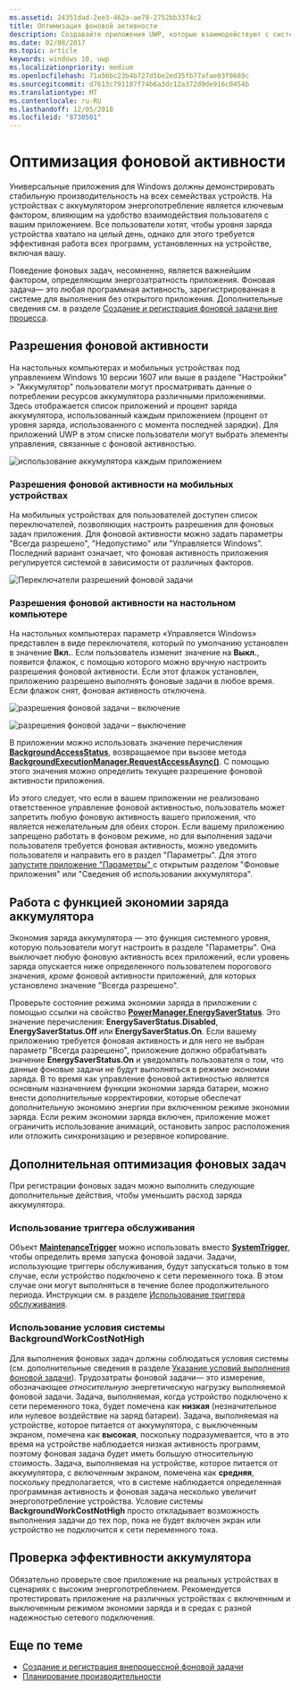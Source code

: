 ```yaml
---
ms.assetid: 24351dad-2ee3-462a-ae78-2752bb3374c2
title: Оптимизация фоновой активности
description: Создавайте приложения UWP, которые взаимодействуют с системой с целью повышения эффективности энергопотребления фоновых задач.
ms.date: 02/08/2017
ms.topic: article
keywords: windows 10, uwp
ms.localizationpriority: medium
ms.openlocfilehash: 71a56bc23b4b727d5be2ed35fb77afae03f0689c
ms.sourcegitcommit: d7613c791107f74b6a3dc12a372d9de916c0454b
ms.translationtype: MT
ms.contentlocale: ru-RU
ms.lasthandoff: 12/05/2018
ms.locfileid: "8730501"
---
```

# <a name="optimize-background-activity"></a>Оптимизация фоновой активности

Универсальные приложения для Windows должны демонстрировать стабильную производительность на всех семействах устройств. На устройствах с аккумулятором энергопотребление является ключевым фактором, влияющим на удобство взаимодействия пользователя с вашим приложением. Все пользователи хотят, чтобы уровня заряда устройства хватало на целый день, однако для этого требуется эффективная работа всех программ, установленных на устройстве, включая вашу. 

Поведение фоновых задач, несомненно, является важнейшим фактором, определяющим энергозатратность приложения. Фоновая задача— это любая программная активность, зарегистрированная в системе для выполнения без открытого приложения. Дополнительные сведения см. в разделе [Создание и регистрация фоновой задачи вне процесса](https://msdn.microsoft.com/windows/uwp/launch-resume/create-and-register-a-background-task).

## <a name="background-activity-permissions"></a>Разрешения фоновой активности

На настольных компьютерах и мобильных устройствах под управлением Windows 10 версии 1607 или выше в разделе "Настройки" > "Аккумулятор" пользователи могут просматривать данные о потреблении ресурсов аккумулятора различными приложениями. Здесь отображается список приложений и процент заряда аккумулятора, использованный каждым приложением (процент от уровня заряда, использованного с момента последней зарядки). Для приложений UWP в этом списке пользователи могут выбрать элементы управления, связанные с фоновой активностью.

![использование аккумулятора каждым приложением](images/battery-usage-by-app.png)

### <a name="background-permissions-on-mobile"></a>Разрешения фоновой активности на мобильных устройствах

На мобильных устройствах для пользователей доступен список переключателей, позволяющих настроить разрешения для фоновых задач приложения. Для фоновой активности можно задать параметры "Всегда разрешено", "Недопустимо" или "Управляется Windows". Последний вариант означает, что фоновая активность приложения регулируется системой в зависимости от различных факторов. 

![Переключатели разрешений фоновой задачи](images/background-task-permissions.png)

### <a name="background-permissions-on-desktop"></a>Разрешения фоновой активности на настольном компьютере

На настольных компьютерах параметр «Управляется Windows» представлен в виде переключателя, который по умолчанию установлен в значение **Вкл.**. Если пользователь изменит значение на **Выкл.**, появится флажок, с помощью которого можно вручную настроить разрешения фоновой активности. Если этот флажок установлен, приложению разрешено выполнять фоновые задачи в любое время. Если флажок снят, фоновая активность отключена.

![разрешения фоновой задачи – включение](images/background-task-permissions-on.png)

![разрешения фоновой задачи – выключение](images/background-task-permissions-off.png)

В приложении можно использовать значение перечисления [**BackgroundAccessStatus**](https://docs.microsoft.com/en-us/uwp/api/windows.applicationmodel.background.backgroundaccessstatus), возвращаемое при вызове метода [**BackgroundExecutionManager.RequestAccessAsync()**](https://msdn.microsoft.com/library/windows/apps/windows.applicationmodel.background.backgroundexecutionmanager.requestaccessasync.aspx). С помощью этого значения можно определить текущее разрешение фоновой активности приложения.

Из этого следует, что если в вашем приложении не реализовано ответственное управление фоновой активностью, пользователь может запретить любую фоновую активность вашего приложения, что является нежелательным для обеих сторон. Если вашему приложению запрещено работать в фоновом режиме, но для выполнения задачи пользователя требуется фоновая активность, можно уведомить пользователя и направить его в раздел "Параметры". Для этого [запустите приложение "Параметры" ](https://docs.microsoft.com/en-us/windows/uwp/launch-resume/launch-settings-app) с открытым разделом "Фоновые приложения" или "Сведения об использовании аккумулятора".

## <a name="work-with-the-battery-saver-feature"></a>Работа с функцией экономии заряда аккумулятора
Экономия заряда аккумулятора — это функция системного уровня, которую пользователи могут настроить в разделе "Параметры". Она выключает любую фоновую активность всех приложений, если уровень заряда опускается ниже определенного пользователем порогового значения, *кроме* фоновой активности приложений, для которых установлено значение "Всегда разрешено".

Проверьте состояние режима экономии заряда в приложении с помощью ссылки на свойство [**PowerManager.EnergySaverStatus**](https://docs.microsoft.com/en-us/uwp/api/windows.system.power.energysaverstatus). Это значение перечисления: **EnergySaverStatus.Disabled**, **EnergySaverStatus.Off** или **EnergySaverStatus.On**. Если вашему приложению требуется фоновая активность и для него не выбран параметр "Всегда разрешено", приложение должно обрабатывать значение **EnergySaverStatus.On** и уведомлять пользователя о том, что данные фоновые задачи не будут выполняться в режиме экономии заряда. В то время как управление фоновой активностью является основным назначением функции экономии заряда батареи, можно внести дополнительные корректировки, которые обеспечат дополнительную экономию энергии при включенном режиме экономии заряда.  Если режим экономии заряда включен, приложение может ограничить использование анимаций, остановить запрос расположения или отложить синхронизацию и резервное копирование. 

## <a name="further-optimize-background-tasks"></a>Дополнительная оптимизация фоновых задач
При регистрации фоновых задач можно выполнить следующие дополнительные действия, чтобы уменьшить расход заряда аккумулятора.

### <a name="use-a-maintenance-trigger"></a>Использование триггера обслуживания 
Объект [**MaintenanceTrigger**](https://msdn.microsoft.com/library/windows/apps/windows.applicationmodel.background.maintenancetrigger.aspx) можно использовать вместо [**SystemTrigger**](https://msdn.microsoft.com/library/windows/apps/windows.applicationmodel.background.systemtrigger.aspx), чтобы определить время запуска фоновой задачи. Задачи, использующие триггеры обслуживания, будут запускаться только в том случае, если устройство подключено к сети переменного тока. В этом случае они могут выполняться в течение более продолжительного периода. Инструкции см. в разделе [Использование триггера обслуживания](https://msdn.microsoft.com/windows/uwp/launch-resume/use-a-maintenance-trigger).

### <a name="use-the-backgroundworkcostnothigh-system-condition-type"></a>Использование условия системы **BackgroundWorkCostNotHigh**
Для выполнения фоновых задач должны соблюдаться условия системы (см. дополнительные сведения в разделе [Указание условий выполнения фоновой задачи](https://msdn.microsoft.com/windows/uwp/launch-resume/set-conditions-for-running-a-background-task)). Трудозатраты фоновой задачи— это измерение, обозначающее *относительную* энергетическую нагрузку выполняемой фоновой задачи. Задача, выполняемая, когда устройство подключено к сети переменного тока, будет помечена как **низкая** (незначительное или нулевое воздействие на заряд батареи). Задача, выполняемая на устройстве, которое питается от аккумулятора, с выключенным экраном, помечена как **высокая**, поскольку подразумевается, что в это время на устройстве наблюдается низкая активность программ, поэтому фоновая задача будет иметь большую относительную стоимость. Задача, выполняемая на устройстве, которое питается от аккумулятора, с *включенным* экраном, помечена как **средняя**, поскольку предполагается, что в системе наблюдается определенная программная активность и фоновая задача несколько увеличит энергопотребление устройства. Условие системы **BackgroundWorkCostNotHigh** просто откладывает возможность выполнения задачи до тех пор, пока не будет включен экран или устройство не подключится к сети переменного тока.

## <a name="test-battery-efficiency"></a>Проверка эффективности аккумулятора

Обязательно проверьте свое приложение на реальных устройствах в сценариях с высоким энергопотреблением. Рекомендуется протестировать приложение на различных устройствах с включенным и выключенным режимом экономии заряда и в средах с разной надежностью сетевого подключения.

## <a name="related-topics"></a>Еще по теме

* [Создание и регистрация внепроцессной фоновой задачи](https://msdn.microsoft.com/windows/uwp/launch-resume/create-and-register-a-background-task)  
* [Планирование производительности](https://msdn.microsoft.com/windows/uwp/debug-test-perf/planning-and-measuring-performance)  

